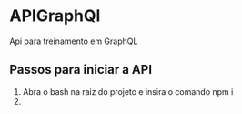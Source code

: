 # APIGraphQl
Api para treinamento em GraphQL
## Passos para iniciar a API
1. Abra o bash na raiz do projeto e insira o comando npm i
2. 